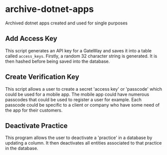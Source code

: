 # archive-dotnet-apps
Archived dotnet apps created and used for single purposes

## Add Access Key
This script generates an API key for a GateWay and saves it into a table called `access_keys`. Firstly, a random 32 character string is generated. It is then hashed before being saved into the database.

## Create Verification Key
This script allows a user to create a secret 'access key' or 'passcode' which could be used for a mobile app. The mobile app could have numerous passcodes that could be used to register a user for example. Each passcode could be specific to a client or company who have some need of the app for their customers.

## Deactivate Practice
This program allows the user to deactivate a 'practice' in a database by updating a column. It then deactivates all entities associated to that practice in the database.